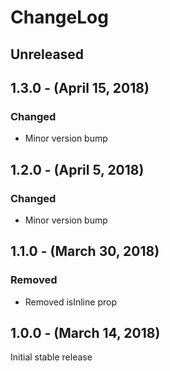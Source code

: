 ChangeLog
=========

Unreleased
----------

1.3.0 - (April 15, 2018)
------------------
### Changed
* Minor version bump

1.2.0 - (April 5, 2018)
------------------
### Changed
* Minor version bump

1.1.0 - (March 30, 2018)
------------------
### Removed
* Removed isInline prop

1.0.0 - (March 14, 2018)
------------------
Initial stable release
